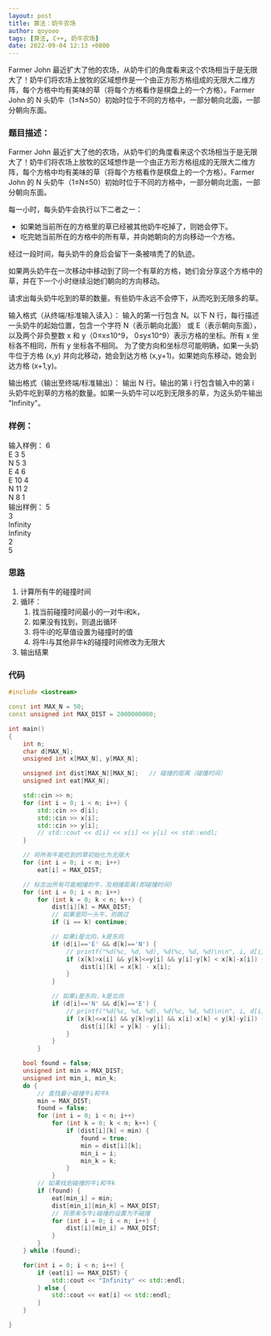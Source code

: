 ```yaml
---
layout: post
title: 算法：奶牛农场
author: qoyooo
tags: [算法, C++, 奶牛农场]
date: 2022-09-04 12:13 +0800
---
```

Farmer John 最近扩大了他的农场，从奶牛们的角度看来这个农场相当于是无限大了！奶牛们将农场上放牧的区域想作是一个由正方形方格组成的无限大二维方阵，每个方格中均有美味的草（将每个方格看作是棋盘上的一个方格）。Farmer John 的 N 头奶牛（1≤N≤50）初始时位于不同的方格中，一部分朝向北面，一部分朝向东面。

### 题目描述：

Farmer John 最近扩大了他的农场，从奶牛们的角度看来这个农场相当于是无限大了！奶牛们将农场上放牧的区域想作是一个由正方形方格组成的无限大二维方阵，每个方格中均有美味的草（将每个方格看作是棋盘上的一个方格）。Farmer John 的 N 头奶牛（1≤N≤50）初始时位于不同的方格中，一部分朝向北面，一部分朝向东面。

每一小时，每头奶牛会执行以下二者之一：

* 如果她当前所在的方格里的草已经被其他奶牛吃掉了，则她会停下。
* 吃完她当前所在的方格中的所有草，并向她朝向的方向移动一个方格。

经过一段时间，每头奶牛的身后会留下一条被啃秃了的轨迹。

如果两头奶牛在一次移动中移动到了同一个有草的方格，她们会分享这个方格中的草，并在下一个小时继续沿她们朝向的方向移动。

请求出每头奶牛吃到的草的数量。有些奶牛永远不会停下，从而吃到无限多的草。

输入格式（从终端/标准输入读入）：
输入的第一行包含 N。以下 N 行，每行描述一头奶牛的起始位置，包含一个字符 N（表示朝向北面） 或 E（表示朝向东面），以及两个非负整数 x 和 y（0≤x≤10^9， 0≤y≤10^9）表示方格的坐标。所有 x 坐标各不相同，所有 y 坐标各不相同。
为了使方向和坐标尽可能明确，如果一头奶牛位于方格 (x,y) 并向北移动，她会到达方格 (x,y+1)。如果她向东移动，她会到达方格 (x+1,y)。

输出格式（输出至终端/标准输出）：
输出 N 行。输出的第 i 行包含输入中的第 i 头奶牛吃到草的方格的数量。如果一头奶牛可以吃到无限多的草，为这头奶牛输出 "Infinity"。

### 样例：

输入样例：
6<br>
E 3 5<br>
N 5 3<br>
E 4 6<br>
E 10 4<br>
N 11 2<br>
N 8 1<br>
输出样例：
5<br>
3<br>
Infinity<br>
Infinity<br>
2<br>
5<br>


### 思路

1. 计算所有牛的碰撞时间
2. 循环：
   1. 找当前碰撞时间最小的一对牛i和k，
   2. 如果没有找到，则退出循环
   3. 将牛i的吃草值设置为碰撞时的值
   4. 将牛i与其他非牛k的碰撞时间修改为无限大
3. 输出结果

### 代码

``` C++
#include <iostream>

const int MAX_N = 50; 
const unsigned int MAX_DIST = 2000000000;

int main()
{
    int n;
    char d[MAX_N];
    unsigned int x[MAX_N], y[MAX_N];

    unsigned int dist[MAX_N][MAX_N];   // 碰撞的距离（碰撞时间）
    unsigned int eat[MAX_N];

    std::cin >> n;
    for (int i = 0; i < n; i++) {
        std::cin >> d[i];
        std::cin >> x[i];
        std::cin >> y[i];
        // std::cout << d[i] << x[i] << y[i] << std::endl;
    }

    // 将所有牛能吃到的草初始化为无限大
    for (int i = 0; i < n; i++)
        eat[i] = MAX_DIST;

    // 标志出所有可能相撞的牛，及相撞距离(即碰撞时间)
    for (int i = 0; i < n; i++)
        for (int k = 0; k < n; k++) {
            dist[i][k] = MAX_DIST;
            // 如果是同一头牛，则跳过
            if (i == k) continue;

            // 如果i是北向，k是东向
            if (d[i]=='E' && d[k]=='N') {
                // printf("%d(%c, %d, %d), %d(%c, %d, %d)\n\n", i, d[i], x[i], y[i], k, d[k], x[k], y[k]);
                if (x[k]>x[i] && y[k]<=y[i] && y[i]-y[k] < x[k]-x[i]) {
                    dist[i][k] = x[k] - x[i];
                }
            }

            // 如果i是东向，k是北向
            if (d[i]=='N' && d[k]=='E') {
                // printf("%d(%c, %d, %d), %d(%c, %d, %d)\n\n", i, d[i], x[i], y[i], k, d[k], x[k], y[k]);
                if (x[k]<=x[i] && y[k]>y[i] && x[i]-x[k] < y[k]-y[i]) {
                    dist[i][k] = y[k] - y[i];
                }
            }
        }

    bool found = false;
    unsigned int min = MAX_DIST;
    unsigned int min_i, min_k;
    do {
        // 查找最小碰撞牛i和牛k
        min = MAX_DIST;
        found = false;
        for (int i = 0; i < n; i++)
            for (int k = 0; k < n; k++) {
                if (dist[i][k] < min) {
                    found = true;
                    min = dist[i][k];
                    min_i = i;
                    min_k = k;
                }
            }
        // 如果找到碰撞的牛i和牛k
        if (found) {
            eat[min_i] = min;
            dist[min_i][min_k] = MAX_DIST;
            // 将原来与牛i碰撞的设置为不碰撞
            for (int i = 0; i < n; i++) {
                dist[i][min_i] = MAX_DIST;
            }
        }
    } while (found);

    for(int i = 0; i < n; i++) {
        if (eat[i] == MAX_DIST) {
            std::cout << "Infinity" << std::endl;
        } else {
            std::cout << eat[i] << std::endl;
        }
    }

}
```